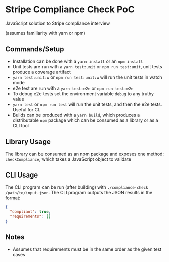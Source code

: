 # Stripe Compliance Check PoC

JavaScript solution to Stripe compliance interview

(assumes familiarity with yarn or npm)

## Commands/Setup

- Installation can be done with a `yarn install` or an `npm install`
- Unit tests are run with a `yarn test:unit` or `npm run test:unit`, unit tests produce a coverage artifact
- `yarn test:unit:w` or `npm run test:unit:w` will run the unit tests in watch mode
- e2e test are run with a `yarn test:e2e` or `npm run test:e2e`
- To debug e2e tests set the environment variable `debug` to any truthy value
- `yarn test` or `npm run test` will run the unit tests, and then the e2e tests. Useful for CI.
- Builds can be produced with a `yarn build`, which produces a distributable `npm` package which can be consumed as a library or as a CLI tool

## Library Usage

The library can be consumed as an npm package and exposes one method: `checkCompliance`, which takes a JavaScript object to validate

## CLI Usage

The CLI program can be run (after building) with `./compliance-check /path/to/input.json`. The CLI program outputs the JSON results in the format:

```json
{
  "compliant": true,
  "requirements": []
}
```

## Notes

- Assumes that requirements must be in the same order as the given test cases
